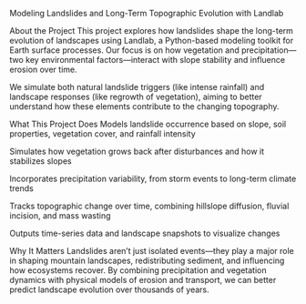 Modeling Landslides and Long-Term Topographic Evolution with Landlab


About the Project
This project explores how landslides shape the long-term evolution of landscapes using Landlab, a Python-based modeling toolkit for Earth surface processes. Our focus is on how vegetation and precipitation—two key environmental factors—interact with slope stability and influence erosion over time.

We simulate both natural landslide triggers (like intense rainfall) and landscape responses (like regrowth of vegetation), aiming to better understand how these elements contribute to the changing topography.


What This Project Does
Models landslide occurrence based on slope, soil properties, vegetation cover, and rainfall intensity

Simulates how vegetation grows back after disturbances and how it stabilizes slopes

Incorporates precipitation variability, from storm events to long-term climate trends

Tracks topographic change over time, combining hillslope diffusion, fluvial incision, and mass wasting

Outputs time-series data and landscape snapshots to visualize changes

Why It Matters
Landslides aren’t just isolated events—they play a major role in shaping mountain landscapes, redistributing sediment, and influencing how ecosystems recover. By combining precipitation and vegetation dynamics with physical models of erosion and transport, we can better predict landscape evolution over thousands of years.



